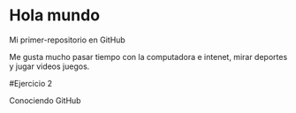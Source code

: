 # Hola mundo

Mi primer-repositorio en GitHub

Me gusta mucho pasar tiempo con la computadora e intenet, mirar deportes y jugar videos juegos. 

#Ejercicio 2

Conociendo GitHub
